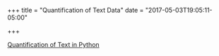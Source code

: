 +++
title = "Quantification of Text Data"
date = "2017-05-03T19:05:11-05:00"

+++

<a href="/ML/SpamvsHam.html">Quantification of Text in Python</a>
